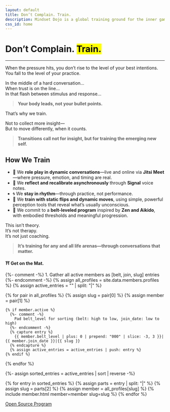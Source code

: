 ```yaml
---
layout: default
title: Don’t Complain. Train.
description: Mindset Dojo is a global training ground for the inner game of presence, leadership, and emotional clarity. For conversations that matter—across all life arenas.
css_id: home
---
```


<h1>Don’t Complain. <mark>Train.</mark></h1>
<hr>

<p>When the pressure hits, you don’t rise to the level of your best intentions.<br>
You fall to the level of your practice.</p>

<p>In the middle of a hard conversation…<br>
When trust is on the line…<br>
In that flash between stimulus and response…</p>

<blockquote><strong>Your body leads, not your bullet points.</strong></blockquote>

<p>That’s why we train.</p>

<p>Not to collect more insight—<br>
But to move differently, when it counts.</p>

<blockquote><strong>Transitions call not for insight, but for training the emerging new self.</strong></blockquote>

<h2>How We Train</h2>
<ul>
  <li>🥋 We <strong>role play in dynamic conversations</strong>—live and online via <strong>Jitsi Meet</strong>—where pressure, emotion, and timing are real.</li>
  <li>🔁 We <strong>reflect and recalibrate asynchronously</strong> through <strong>Signal</strong> voice notes.</li>
  <li>🌀 We <strong>stay in rhythm</strong>—through practice, not performance.</li>
  <li>🧭 We <strong>train with static flips and dynamic moves</strong>, using simple, powerful perception tools that reveal what’s usually unconscious.</li>
  <li>🎯 We commit to a <strong>belt-leveled program</strong> inspired by <strong>Zen and Aikido</strong>, with embodied thresholds and meaningful progression.</li>
</ul>

<p>This isn’t theory.<br>
It’s not therapy.<br>
It’s not just coaching.</p>

<blockquote><strong>It’s training for any and all life arenas—through conversations that matter.</strong></blockquote>

<p><strong>⛩️ Get on the Mat.</strong></p>

<div class="md-members">

  {%- comment -%}
    1. Gather all active members as [belt, join, slug] entries
  {%- endcomment -%}
  {% assign all_profiles = site.data.members.profiles %}
  {% assign active_entries = "" | split: "|" %}

  {% for pair in all_profiles %}
    {% assign slug = pair[0] %}
    {% assign member = pair[1] %}

    {% if member.active %}
      {%- comment -%}
        Pad belt_level for sorting (belt: high to low, join_date: low to high)
      {%- endcomment -%}
      {% capture entry %}
        {{ member.belt_level | plus: 0 | prepend: "000" | slice: -3, 3 }}|{{ member.join_date }}|{{ slug }}
      {% endcapture %}
      {% assign active_entries = active_entries | push: entry %}
    {% endif %}
  {% endfor %}

  {%- assign sorted_entries = active_entries | sort | reverse -%}

  {% for entry in sorted_entries %}
    {% assign parts = entry | split: "|" %}
    {% assign slug = parts[2] %}
    {% assign member = all_profiles[slug] %}
    {% include member.html member=member slug=slug %}
  {% endfor %}

</div>


<div class="md-cta-group">
    <a href="./program">Open Source Program</a>
</div>
